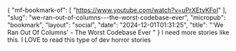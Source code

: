 {
    "mf-bookmark-of": [
        "https://www.youtube.com/watch?v=uPrXEtvKFoI"
    ],
    "slug": "we-ran-out-of-columns---the-worst-codebase-ever",
    "micropub": "bookmark",
    "layout": "social",
    "date": "2024-12-01T01:31:25",
    "title": "'We Ran Out Of Columns' - The Worst Codebase Ever "
}
I need more stories like this. I LOVE to read this type of dev horror stories